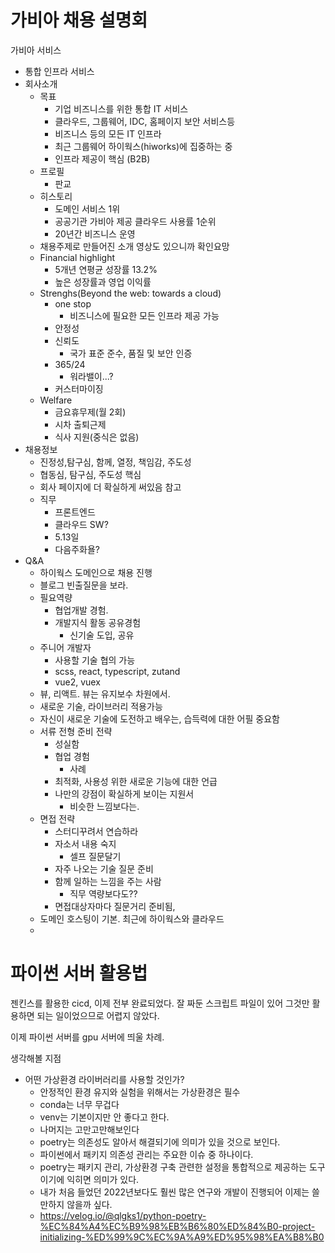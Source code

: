 # 가비아 채용 설명회
가비아 서비스
- 통합 인프라 서비스
- 회사소개
	- 목표
		- 기업 비즈니스를 위한 통합 IT 서비스
		- 클라우드, 그룹웨어, IDC, 홈페이지 보안 서비스등
		- 비즈니스 등의 모든 IT 인프라
		- 최근 그룹웨어 하이웍스(hiworks)에 집중하는 중
		- 인프라 제공이 핵심 (B2B)
	- 프로필
		- 판교
	- 히스토리
		- 도메인 서비스 1위
		- 공공기관 가비아 제공 클라우드 사용률 1순위
		-  20년간 비즈니스 운영
	- 채용주제로 만들어진 소개 영상도 있으니까 확인요망
	- Financial highlight
		- 5개년 연평균 성장률 13.2%
		- 높은 성장률과 영업 이익률
	- Strenghs(Beyond the web: towards a cloud)
		- one stop
			- 비즈니스에 필요한 모든 인프라 제공 가능 
		- 안정성
		- 신뢰도
			- 국가 표준 준수, 품질 및 보안 인증
		- 365/24
			- 워라밸이...?
		- 커스터마이징
	- Welfare
		- 금요휴무제(월 2회)
		- 시차 출퇴근제
		- 식사 지원(중식은 없음)
- 채용정보
	- 진정성,탐구심, 함께, 열정, 책임감, 주도성
	- 협동심, 탐구심, 주도성 핵심
	- 회사 페이지에 더 확실하게 써있음 참고
	- 직무
		- 프론트엔드
		- 클라우드 SW?
		- 5.13일
		- 다음주화욜?
- Q&A
	- 하이웍스 도메인으로 채용 진행
	- 블로그 빈출질문을 보라.
	- 필요역량
		- 협업개발 경험.
		- 개발지식 활동 공유경험
			- 신기술 도입, 공유
	- 주니어 개발자
		- 사용할 기술 협의 가능
		- scss, react, typescript, zutand
		- vue2, vuex
	- 뷰, 리액트. 뷰는 유지보수 차원에서.
	- 새로운 기술, 라이브러리 적용가능
	- 자신이 새로운 기술에 도전하고 배우는, 습득력에 대한 어필 중요함
	- 서류 전형 준비 전략
		- 성실함
		- 협업 경험
			- 사례
		- 최적화, 사용성 위한 새로운 기능에 대한 언급
		- 나만의 강점이 확실하게 보이는 지원서
			- 비슷한 느낌보다는.
	- 면접 전략
		- 스터디꾸려서 연습하라
		- 자소서 내용 숙지
			- 셀프 질문달기
		- 자주 나오는 기술 질문 준비
		- 함께 일하는 느낌을 주는 사람
			- 직무 역량보다도??
		- 면접대상자마다 질문거리 준비됨, 
	- 도메인 호스팅이 기본. 최근에 하이웍스와 클라우드
	- 
# 파이썬 서버 활용법
젠킨스를 활용한  cicd, 이제 전부 완료되었다. 
잘 짜둔 스크립트 파일이 있어 그것만 활용하면 되는 일이었으므로 어렵지 않았다.

이제 파이썬 서버를 gpu 서버에 띄울 차례.

생각해볼 지점
- 어떤 가상환경 라이버러리를 사용할 것인가?
	- 안정적인 환경 유지와 실험을 위해서는 가상환경은 필수
	- conda는 너무 무겁다
	- venv는 기본이지만 안 좋다고 한다.
	- 나머지는 고만고만해보인다
	- poetry는 의존성도 알아서 해결되기에 의미가 있을 것으로 보인다.
	- 파이썬에서 패키지 의존성 관리는 주요한 이슈 중 하나이다. 
	- poetry는 패키지 관리, 가상환경 구축 관련한 설정을 통합적으로 제공하는 도구이기에 익히면 의미가 있다.
	- 내가 처음 들었던 2022년보다도 훨씬 많은 연구와 개발이 진행되어 이제는 쓸만하지 않을까 싶다.
	- https://velog.io/@qlgks1/python-poetry-%EC%84%A4%EC%B9%98%EB%B6%80%ED%84%B0-project-initializing-%ED%99%9C%EC%9A%A9%ED%95%98%EA%B8%B0